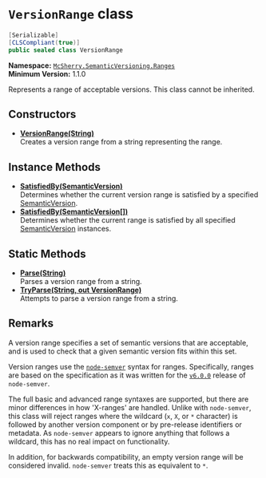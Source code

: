 # `VersionRange` class

```c#
[Serializable]
[CLSCompliant(true)]
public sealed class VersionRange
```

**Namespace:** [`McSherry.SemanticVersioning.Ranges`][1]  
**Minimum Version:** 1.1.0

Represents a range of acceptable versions. This class cannot be
inherited.

[1]: ../


## Constructors

- **[VersionRange(String)][2]**  
  Creates a version range from a string representing the range.
  
[2]: ./ctor(String).md


## Instance Methods

- **[SatisfiedBy(SemanticVersion)][3]**  
  Determines whether the current version range is satisfied by
  a specified [SemanticVersion][4].
- **[SatisfiedBy(SemanticVersion[])][5]**  
  Determines whether the current range is satisfied by all
  specified [SemanticVersion][4] instances.
  
[3]: ./SatisfiedBy(SemanticVersion).md
[4]: ../SemanticVersion
[5]: ./SatisfiedBy(SemanticVersion).md


## Static Methods

- **[Parse(String)][6]**  
  Parses a version range from a string.
- **[TryParse(String, out VersionRange)][7]**  
  Attempts to parse a version range from a string.
  
[6]: ./Parse(String).md
[7]: ./TryParse(String,VersionRange).md


## Remarks

A version range specifies a set of semantic versions that are
acceptable, and is used to check that a given semantic version
fits within this set.

Version ranges use the [`node-semver`][8] syntax for ranges.
Specifically, ranges are based on the specification as it was
written for the [`v6.0.0`][9] release of `node-semver`.

The full basic and advanced range syntaxes are supported, but
there are minor differences in how 'X-ranges' are handled. Unlike
with `node-semver`, this class will reject ranges where the wildcard
(`x`, `X`, or `*` character) is followed by another version component
or by pre-release identifiers or metadata. As `node-semver` appears
to ignore anything that follows a wildcard, this has no real impact
on functionality.

In addition, for backwards compatibility, an empty version range
will be considered invalid. `node-semver` treats this as equivalent
to `*`.

[8]: https://github.com/npm/node-semver
[9]: https://github.com/npm/node-semver/blob/v6.0.0/README.md#ranges
